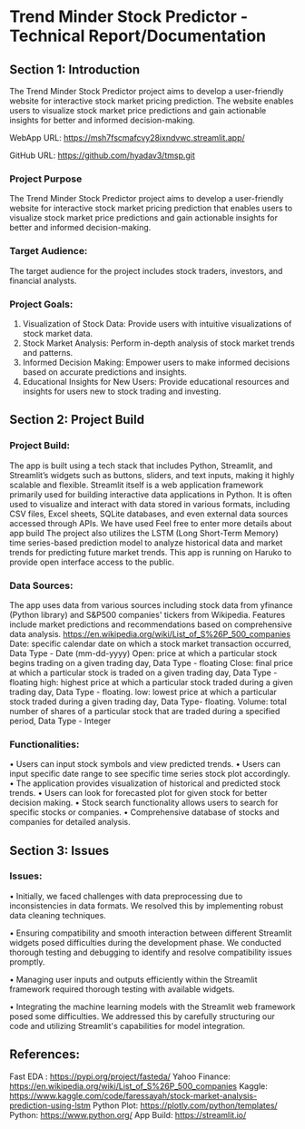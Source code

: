 # Trend Minder Stock Predictor - Technical Report/Documentation

## Section 1: Introduction
The Trend Minder Stock Predictor project aims to develop a user-friendly website for interactive stock market pricing prediction. The website enables users to visualize stock market price predictions and gain actionable insights for better and informed decision-making.

WebApp URL:   https://msh7fscmafcvy28ixndvwc.streamlit.app/

GitHub URL:   https://github.com/hyadav3/tmsp.git

### Project Purpose
The Trend Minder Stock Predictor project aims to develop a user-friendly website for interactive stock market pricing prediction that enables users to visualize stock market price predictions and gain actionable insights for better and informed decision-making.

### Target Audience: 
The target audience for the project includes stock traders, investors, and financial analysts.

### Project Goals:
1.	Visualization of Stock Data: Provide users with intuitive visualizations of stock market data.
2.	Stock Market Analysis: Perform in-depth analysis of stock market trends and patterns.
3.	Informed Decision Making: Empower users to make informed decisions based on accurate predictions and insights.
4.	Educational Insights for New Users: Provide educational resources and insights for users new to stock trading and investing.
   
## Section 2: Project Build

### Project Build: 
The app is built using a tech stack that includes Python, Streamlit, and Streamlit’s widgets such as buttons, sliders, and text inputs, making it highly scalable and flexible. Streamlit itself is a web application framework primarily used for building interactive data applications in Python. It is often used to visualize and interact with data stored in various formats, including CSV files, Excel sheets, SQLite databases, and even external data sources accessed through APIs. We have used <Database type>
Feel free to enter more details about app build 
 The project also utilizes the LSTM (Long Short-Term Memory) time series-based prediction model to analyze historical data and market trends for predicting future market trends. 
This app is running on Haruko to provide open interface access to the public. 

### Data Sources: 
The app uses data from various sources including stock data from yfinance (Python library) and S&P500 companies' tickers from Wikipedia. Features include market predictions and recommendations based on comprehensive data analysis. 
https://en.wikipedia.org/wiki/List_of_S%26P_500_companies
Date: specific calendar date on which a stock market transaction occurred, Data Type - Date (mm-dd-yyyy)
Open: price at which a particular stock begins trading on a given trading day, Data Type - floating
Close: final price at which a particular stock is traded on a given trading day, Data Type - floating
high: highest price at which a particular stock traded during a given trading day, Data Type - floating.
low: lowest price at which a particular stock traded during a given trading day, Data Type- floating.
Volume: total number of shares of a particular stock that are traded during a specified period, Data Type - Integer

### Functionalities:
•	Users can input stock symbols and view predicted trends.
•	Users can input specific date range to see specific time series stock plot accordingly.
•	The application provides visualization of historical and predicted stock trends.
•	Users can look for forecasted plot for given stock for better decision making. 
•	Stock search functionality allows users to search for specific stocks or companies.
•	Comprehensive database of stocks and companies for detailed analysis.

## Section 3: Issues

### Issues:
•	Initially, we faced challenges with data preprocessing due to inconsistencies in data formats. We resolved this by implementing robust data cleaning techniques.

•	Ensuring compatibility and smooth interaction between different Streamlit widgets posed difficulties during the development phase. We conducted thorough testing and debugging to identify and resolve compatibility issues promptly.

•	Managing user inputs and outputs efficiently within the Streamlit framework required thorough testing with available widgets.

•	Integrating the machine learning models with the Streamlit web framework posed some difficulties. We addressed this by carefully structuring our code and utilizing Streamlit's capabilities for model integration.

## References:
Fast EDA :  https://pypi.org/project/fasteda/
Yahoo Finance: https://en.wikipedia.org/wiki/List_of_S%26P_500_companies
Kaggle: https://www.kaggle.com/code/faressayah/stock-market-analysis-prediction-using-lstm
Python Plot: https://plotly.com/python/templates/
Python: https://www.python.org/
App Build: https://streamlit.io/

